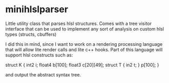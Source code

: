minihlslparser
==============

Little utility class that parses hlsl structures. Comes with a tree visitor interface that can be used to implement any sort of analysis on
custom hlsl types (structs, cbuffers)

I did this in mind, since I want to work on a rendering processing language that will allow lite render calls
and lite c++ hooks. Part of this language will support hlsl constructs such as:

struct K
{
   int2 i;
   float4 b[100];
   float3 c[20][49];
   struct T
   {
       in2 t;
   } p[100];
}

and output the abstract syntax tree.
